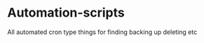 Automation-scripts
==================

All automated cron type things for finding backing up deleting etc
